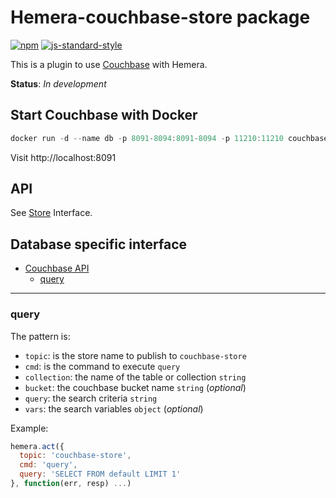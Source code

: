 # Hemera-couchbase-store package

[![npm](https://img.shields.io/npm/v/hemera-couchbase-store.svg?maxAge=3600)](https://www.npmjs.com/package/hemera-couchbase-store)
[![js-standard-style](https://img.shields.io/badge/code%20style-standard-brightgreen.svg)](http://standardjs.com)

This is a plugin to use [Couchbase](https://www.couchbase.com/nosql-databases/couchbase-server) with Hemera.

**Status**: _In development_

## Start Couchbase with Docker

```js
docker run -d --name db -p 8091-8094:8091-8094 -p 11210:11210 couchbase
```

Visit http://localhost:8091

## API

See [Store](https://github.com/hemerajs/hemera/tree/master/packages/hemera-store) Interface.

## Database specific interface

* [Couchbase API](#couchbase-api)
  * [query](#query)
  
 
-------------------------------------------------------
### query

The pattern is:

* `topic`: is the store name to publish to `couchbase-store`
* `cmd`: is the command to execute `query`
* `collection`: the name of the table or collection `string`
* `bucket`: the couchbase bucket name `string` (*optional*)
* `query`: the search criteria `string`
* `vars`: the search variables `object` (*optional*)

Example:
```js
hemera.act({
  topic: 'couchbase-store',
  cmd: 'query',
  query: 'SELECT FROM default LIMIT 1'
}, function(err, resp) ...)
```
